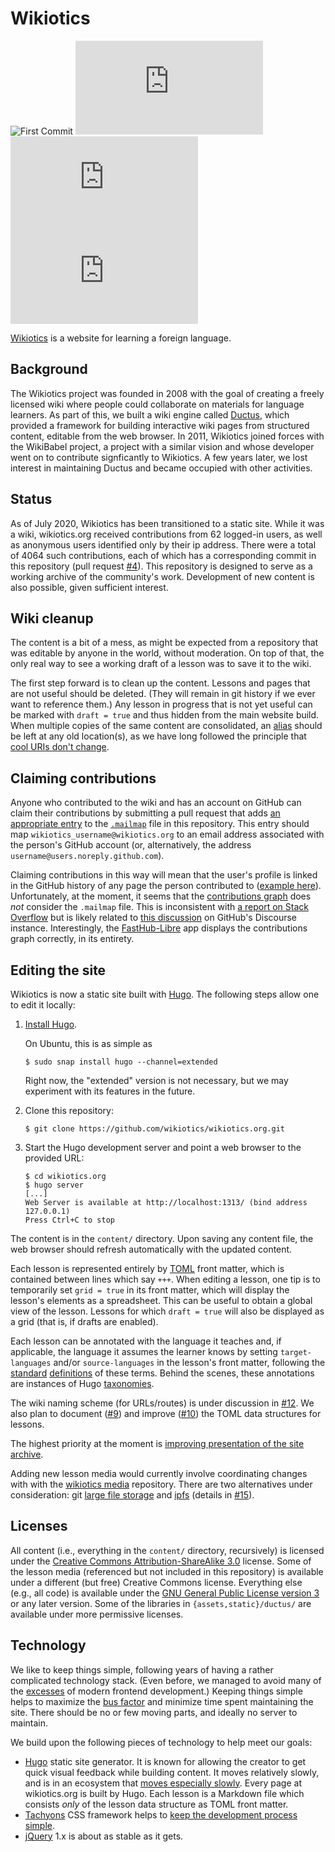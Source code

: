 # Wikiotics

![First Commit](https://img.shields.io/badge/first%20commit-march%202009-orange)
![Last Commit](https://img.shields.io/github/last-commit/wikiotics/wikiotics.org)
![Contributors](https://img.shields.io/github/contributors-anon/wikiotics/wikiotics.org)
[![GitHub Stars](https://img.shields.io/github/stars/wikiotics/wikiotics.org?style=social)](https://github.com/wikiotics/wikiotics.org)

[Wikiotics](https://wikiotics.org/) is a website for learning a foreign language.

## Background

The Wikiotics project was founded in 2008 with the goal of creating a freely licensed wiki where people could collaborate on materials for language learners.  As part of this, we built a wiki engine called [Ductus](https://github.com/wikiotics/ductus), which provided a framework for building interactive wiki pages from structured content, editable from the web browser.  In 2011, Wikiotics joined forces with the WikiBabel project, a project with a similar vision and whose developer went on to contribute signficantly to Wikiotics.  A few years later, we lost interest in maintaining Ductus and became occupied with other activities.

## Status

As of July 2020, Wikiotics has been transitioned to a static site.  While it was a wiki, wikiotics.org received contributions from 62 logged-in users, as well as anonymous users identified only by their ip address.  There were a total of 4064 such contributions, each of which has a corresponding commit in this repository (pull request [#4]).  This repository is designed to serve as a working archive of the community's work.  Development of new content is also possible, given sufficient interest.

## Wiki cleanup

The content is a bit of a mess, as might be expected from a repository that was editable by anyone in the world, without moderation.  On top of that, the only real way to see a working draft of a lesson was to save it to the wiki.

The first step forward is to clean up the content.  Lessons and pages that are not useful should be deleted.  (They will remain in git history if we ever want to reference them.)  Any lesson in progress that is not yet useful can be marked with `draft = true` and thus hidden from the main website build.  When multiple copies of the same content are consolidated, an [alias](https://gohugo.io/content-management/urls/) should be left at any old location(s), as we have long followed the principle that [cool URIs don't change](https://www.w3.org/Provider/Style/URI.html).

## Claiming contributions

Anyone who contributed to the wiki and has an account on GitHub can claim their contributions by submitting a pull request that adds [an appropriate entry](https://git-scm.com/docs/git-check-mailmap#_mapping_authors) to the [`.mailmap`](.mailmap) file in this repository.  This entry should map `wikiotics_username@wikiotics.org` to an email address associated with the person's GitHub account (or, alternatively, the address `username@users.noreply.github.com`).

Claiming contributions in this way will mean that the user's profile is linked in the GitHub history of any page the person contributed to ([example here](https://github.com/wikiotics/wikiotics.org/blob/master/content/en/Russian_lesson_-_Introduction.md)).  Unfortunately, at the moment, it seems that the [contributions graph](https://github.com/wikiotics/wikiotics.org/graphs/contributors) does *not* consider the `.mailmap` file.  This is inconsistent with [a report on Stack Overflow](https://stackoverflow.com/questions/53629125/does-github-consider-mailmap-for-contribution-graph) but is likely related to [this discussion](https://github.community/t/how-to-get-mailmap-to-work-and-record-contributions-in-relevant-users-profile/121285) on GitHub's Discourse instance.  Interestingly, the [FastHub-Libre](https://f-droid.org/en/packages/com.fastaccess.github.libre/) app displays the contributions graph correctly, in its entirety.

## Editing the site

Wikiotics is now a static site built with [Hugo](https://gohugo.io/).  The following steps allow one to edit it locally:

1. [Install Hugo](https://gohugo.io/getting-started/installing/).

   On Ubuntu, this is as simple as
      ```
      $ sudo snap install hugo --channel=extended
      ```

   Right now, the "extended" version is not necessary, but we may experiment with its features in the future.

2. Clone this repository:

   ```
   $ git clone https://github.com/wikiotics/wikiotics.org.git
   ```

3. Start the Hugo development server and point a web browser to the provided URL:

   ```
   $ cd wikiotics.org
   $ hugo server
   [...]
   Web Server is available at http://localhost:1313/ (bind address 127.0.0.1)
   Press Ctrl+C to stop
   ```

The content is in the `content/` directory.  Upon saving any content file, the web browser should refresh automatically with the updated content.

Each lesson is represented entirely by [TOML] front matter, which is contained between lines which say `+++`.  When editing a lesson, one tip is to temporarily set `grid = true` in its front matter, which will display the lesson's elements as a spreadsheet.  This can be useful to obtain a global view of the lesson.  Lessons for which `draft = true` will also be displayed as a grid (that is, if drafts are enabled).

Each lesson can be annotated with the language it teaches and, if applicable, the language it assumes the learner knows by setting `target-languages` and/or `source-languages` in the lesson's front matter, following the [standard](https://www.dictionary.com/browse/target-language) [definitions](https://www.dictionary.com/browse/source-language) of these terms.  Behind the scenes, these annotations are instances of Hugo [taxonomies](https://gohugo.io/content-management/taxonomies/).

The wiki naming scheme (for URLs/routes) is under discussion in [#12].  We also plan to document ([#9]) and improve ([#10]) the TOML data structures for lessons.

The highest priority at the moment is [improving presentation of the site archive](https://github.com/wikiotics/wikiotics.org/milestone/1).

Adding new lesson media would currently involve coordinating changes with with the [wikiotics media](https://github.com/wikiotics/wikiotics.github.io) repository.  There are two alternatives under consideration: git [large file storage] and [ipfs] (details in [#15]).

## Licenses

All content (i.e., everything in the `content/` directory, recursively) is licensed under the [Creative Commons Attribution-ShareAlike 3.0](https://creativecommons.org/licenses/by-sa/3.0/) license.  Some of the lesson media (referenced but not included in this repository) is available under a different (but free) Creative Commons license.  Everything else (e.g., all code) is available under the [GNU General Public License version 3](https://www.gnu.org/licenses/gpl-3.0.en.html) or any later version.  Some of the libraries in `{assets,static}/ductus/` are available under more permissive licenses.

## Technology

We like to keep things simple, following years of having a rather complicated technology stack.  (Even before, we managed to avoid many of the [excesses](https://hackernoon.com/how-it-feels-to-learn-javascript-in-2016-d3a717dd577f) of modern frontend development.)  Keeping things simple helps to maximize the [bus factor](https://en.wikipedia.org/wiki/Bus_factor) and minimize time spent maintaining the site.  There should be no or few moving parts, and ideally no server to maintain.

We build upon the following pieces of technology to help meet our goals:

- [Hugo](https://gohugo.io/) static site generator.  It is known for allowing the creator to get quick visual feedback while building content.  It moves relatively slowly, and is in an ecosystem that [moves especially slowly](https://golang.org/doc/go1compat).  Every page at wikiotics.org is built by Hugo.  Each lesson is a Markdown file which consists *only* of the lesson data structure as TOML front matter.
- [Tachyons](https://tachyons.io/) CSS framework helps to [keep the development process simple](https://github.com/dwyl/learn-tachyons#a-natural-workflow).
- [jQuery](https://jquery.com/) 1.x is about as stable as it gets.

[#4]: https://github.com/wikiotics/wikiotics.org/issues/4
[#9]: https://github.com/wikiotics/wikiotics.org/issues/9
[#10]: https://github.com/wikiotics/wikiotics.org/issues/10
[#12]: https://github.com/wikiotics/wikiotics.org/issues/12
[#15]: https://github.com/wikiotics/wikiotics.org/issues/15

[ipfs]: https://ipfs.io/
[large file storage]: https://git-lfs.github.com/
[TOML]: https://github.com/toml-lang/toml
